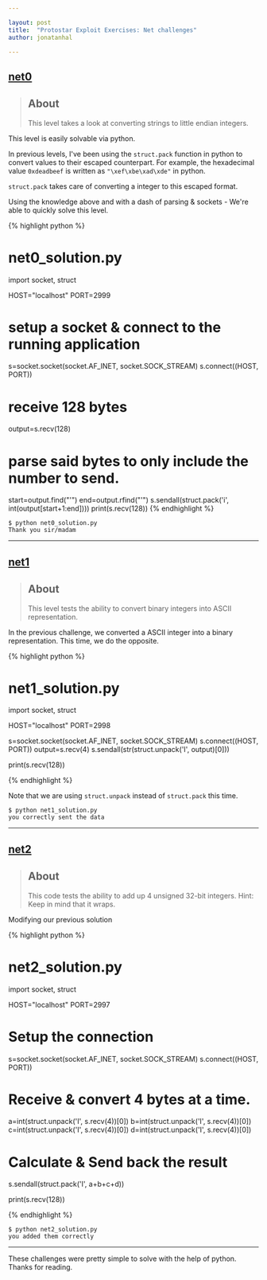 ```yaml
---

layout: post
title:  "Protostar Exploit Exercises: Net challenges"
author: jonatanhal

---
```


## [net0](https://exploit-exercises.com/protostar/net0)

>## About
>
>This level takes a look at converting strings to little endian integers.

This level is easily solvable via python.

In previous levels, I've been using the `struct.pack` function in
python to convert values to their escaped counterpart. For example,
the hexadecimal value `0xdeadbeef` is written as `"\xef\xbe\xad\xde"`
in python.

`struct.pack` takes care of converting a integer to this escaped
format.

Using the knowledge above and with a dash of parsing & sockets - We're
able to quickly solve this level.

{% highlight python %}
# net0_solution.py

import socket, struct

HOST="localhost"
PORT=2999

# setup a socket & connect to the running application
s=socket.socket(socket.AF_INET, socket.SOCK_STREAM)
s.connect((HOST, PORT))

# receive 128 bytes
output=s.recv(128)
# parse said bytes to only include the number to send.
start=output.find("'")
end=output.rfind("'")
s.sendall(struct.pack('i', int(output[start+1:end])))
print(s.recv(128))
{% endhighlight %}


~~~
$ python net0_solution.py
Thank you sir/madam
~~~

* * * 

## [net1](https://exploit-exercises.com/protostar/net1)

>## About
>
>This level tests the ability to convert binary integers into ASCII representation.

In the previous challenge, we converted a ASCII integer into a binary
representation. This time, we do the opposite.

{% highlight python %}
# net1_solution.py
import socket, struct

HOST="localhost"
PORT=2998

s=socket.socket(socket.AF_INET, socket.SOCK_STREAM)
s.connect((HOST, PORT))
output=s.recv(4)
s.sendall(str(struct.unpack('I', output)[0]))

print(s.recv(128))

{% endhighlight %}

Note that we are using `struct.unpack` instead of `struct.pack` this time.

~~~
$ python net1_solution.py
you correctly sent the data
~~~

* * * 

## [net2](https://exploit-exercises.com/protostar/net2)

>## About
>
>This code tests the ability to add up 4 unsigned 32-bit integers. Hint: Keep in mind that it wraps.

Modifying our previous solution

{% highlight python %}
# net2_solution.py
import socket, struct

HOST="localhost"
PORT=2997

# Setup the connection
s=socket.socket(socket.AF_INET, socket.SOCK_STREAM)
s.connect((HOST, PORT))

# Receive & convert 4 bytes at a time.
a=int(struct.unpack('I', s.recv(4))[0])
b=int(struct.unpack('I', s.recv(4))[0])
c=int(struct.unpack('I', s.recv(4))[0])
d=int(struct.unpack('I', s.recv(4))[0])
# Calculate & Send back the result
s.sendall(struct.pack('I', a+b+c+d))

print(s.recv(128))

{% endhighlight %}

~~~
$ python net2_solution.py
you added them correctly
~~~

* * * 

These challenges were pretty simple to solve with the help of python. Thanks for reading.
